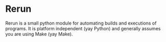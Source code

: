 Rerun
=====

Rerun is a small python module for automating builds and executions of programs. It is platform independent (yay Python) and generally assumes you are using Make (yay Make).

